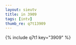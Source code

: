 ```yaml
--- 
layout: sieutv
title: in 3909
tags: [intv]
thumb_re: q7t13909
---
```

{% include q7t1 key="3909" %} 
